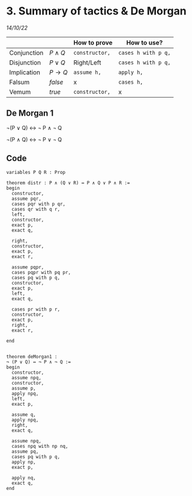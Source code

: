 # 3. Summary of tactics & De Morgan
_14/10/22_

|             |             | How to prove   | How to use?         |
| ----------- | ----------- | -------------- | ------------------- |
| Conjunction | $P\wedge Q$ | `constructor,` | `cases h with p q,` |
| Disjunction | $P\vee Q$   | Right/Left     | `cases h with p q,` |
| Implication | $P\rightarrow Q$        | `assume h,`       | `apply h,`          |
| Falsum      | $false$       | x              | `cases h,`          |
| Vemum       | $true$        | `constructor,`    | x                   |

## De Morgan 1

¬(P ∨ Q) ↔ ¬ P ∧ ¬ Q

¬(P ∧ Q) ↔ ¬ P ∨ ¬ Q

## Code
```lean
variables P Q R : Prop

theorem distr : P ∧ (Q ∨ R) ↔ P ∧ Q ∨ P ∧ R :=
begin
  constructor,
  assume pqr,
  cases pqr with p qr,
  cases qr with q r,
  left,
  constructor,
  exact p,
  exact q,

  right,
  constructor,
  exact p,
  exact r,

  assume pqpr,
  cases pqpr with pq pr,
  cases pq with p q,
  constructor,
  exact p,
  left,
  exact q,

  cases pr with p r,
  constructor,
  exact p,
  right,
  exact r,
  
end


theorem deMorgan1 :
¬ (P ∨ Q) ↔ ¬ P ∧ ¬ Q :=
begin
  constructor,
  assume npq,
  constructor,
  assume p,
  apply npq,
  left,
  exact p,
  
  assume q,
  apply npq,
  right,
  exact q,

  assume npq,
  cases npq with np nq,
  assume pq,
  cases pq with p q,
  apply np,
  exact p,

  apply nq,
  exact q,
end

```